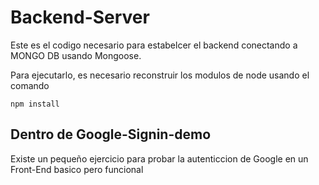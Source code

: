 # Backend-Server

Este es el codigo necesario para estabelcer el backend conectando a MONGO DB usando Mongoose.

Para ejecutarlo, es necesario reconstruir los modulos de node usando el comando 

```
npm install
```

## Dentro de Google-Signin-demo
Existe un pequeño ejercicio para probar la autenticcion de Google en un Front-End basico pero funcional